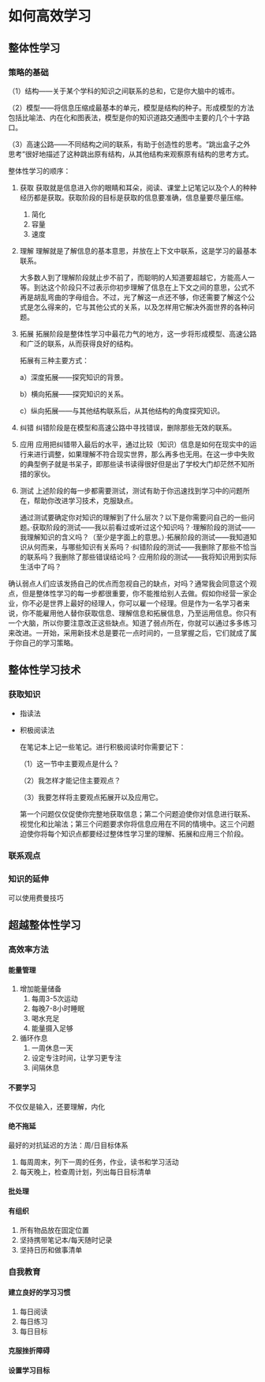 # 如何高效学习

## 整体性学习

### 策略的基础

（1）结构——关于某个学科的知识之间联系的总和，它是你大脑中的城市。

（2）模型——将信息压缩成最基本的单元，模型是结构的种子。形成模型的方法包括比喻法、内在化和图表法，模型是你的知识道路交通图中主要的几个十字路口。

（3）高速公路——不同结构之间的联系，有助于创造性的思考。“跳出盒子之外思考”很好地描述了这种跳出原有结构，从其他结构来观察原有结构的思考方式。

整体性学习的顺序：

1. 获取  获取就是信息进入你的眼睛和耳朵，阅读、课堂上记笔记以及个人的种种经历都是获取。获取阶段的目标是获取的信息要准确，信息量要尽量压缩。

   1. 简化
   2. 容量
   3. 速度

2. 理解  理解就是了解信息的基本意思，并放在上下文中联系，这是学习的最基本联系。

   大多数人到了理解阶段就止步不前了，而聪明的人知道要超越它，方能高人一等。到达这个阶段只不过表示你初步理解了信息在上下文之间的意思，公式不再是胡乱弯曲的字母组合。不过，光了解这一点还不够，你还需要了解这个公式是怎么得来的，它与其他公式的关系，以及怎样用它解决外面世界的各种问题。

3. 拓展  拓展阶段是整体性学习中最花力气的地方，这一步将形成模型、高速公路和广泛的联系，从而获得良好的结构。

   拓展有三种主要方式：

   a）深度拓展——探究知识的背景。

   b）横向拓展——探究知识的关系。

   c）纵向拓展——与其他结构联系后，从其他结构的角度探究知识。

4. 纠错  纠错阶段是在模型和高速公路中寻找错误，删除那些无效的联系。

5. 应用  应用把纠错带入最后的水平，通过比较（知识）信息是如何在现实中的运行来进行调整，如果理解不符合现实世界，那么再多也无用。在这一步中失败的典型例子就是书呆子，即那些读书读得很好但是出了学校大门却茫然不知所措的家伙。

6. 测试  上述阶段的每一步都需要测试，测试有助于你迅速找到学习中的问题所在，帮助你改进学习技术，克服缺点。

   通过测试要确定你对知识的理解到了什么层次？以下是你需要问自己的一些问题。·获取阶段的测试——我以前看过或听过这个知识吗？·理解阶段的测试——我理解知识的含义吗？（至少是字面上的意思。）·拓展阶段的测试——我知道知识从何而来，与哪些知识有关系吗？·纠错阶段的测试——我删除了那些不恰当的联系吗？我删除了那些错误结论吗？·应用阶段的测试——我将知识用到实际生活中了吗？

确认弱点人们应该发扬自己的优点而忽视自己的缺点，对吗？通常我会同意这个观点，但是整体性学习的每一步都很重要，你不能推给别人去做。假如你经营一家企业，你不必是世界上最好的经理人，你可以雇一个经理。但是作为一名学习者来说，你不能雇用他人替你获取信息、理解信息和拓展信息，乃至运用信息。你只有一个大脑，所以你要注意改正这些缺点。知道了弱点所在，你就可以通过多多练习来改进。一开始，采用新技术总是要花一点时间的，一旦掌握之后，它们就成了属于你自己的学习策略。



## 整体性学习技术

### 获取知识

* 指读法

* 积极阅读法

  在笔记本上记一些笔记。进行积极阅读时你需要记下：

  （1）这一节中主要观点是什么？

  （2）我怎样才能记住主要观点？

  （3）我要怎样将主要观点拓展开以及应用它。

  第一个问题仅仅促使你完整地获取信息；第二个问题迫使你对信息进行联系、视觉化和比喻法；第三个问题要求你将信息应用在不同的情境中。这三个问题迫使你将每个知识点都要经过整体性学习里的理解、拓展和应用三个阶段。

### 联系观点

### 知识的延伸

可以使用费曼技巧

## 超越整体性学习

### 高效率方法

#### 能量管理

1. 增加能量储备
   1. 每周3-5次运动
   2. 每晚7-8小时睡眠
   3. 喝水充足
   4. 能量摄入足够
2. 循环作息
   1. 一周休息一天
   2. 设定专注时间，让学习更专注
   3. 间隔休息

#### 不要学习

不仅仅是输入，还要理解，内化

#### 绝不拖延

最好的对抗延迟的方法：周/日目标体系

1. 每周周末，列下一周的任务，作业，读书和学习活动
2. 每天晚上，检查周计划，列出每日目标清单

#### 批处理

#### 有组织

1. 所有物品放在固定位置
2. 坚持携带笔记本/每天随时记录
3. 坚持日历和做事清单

### 自我教育

#### 建立良好的学习习惯

1. 每日阅读
2. 每日练习
3. 每日目标

#### 克服挫折障碍

#### 设置学习目标



